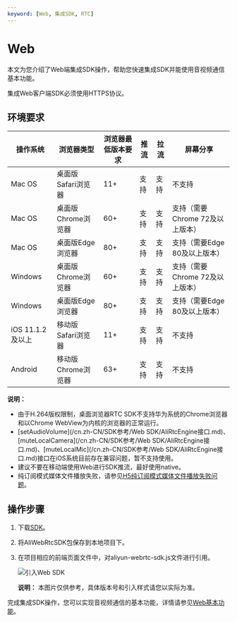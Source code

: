 ```yaml
---
keyword: [Web, 集成SDK, RTC]
---
```


# Web

本文为您介绍了Web端集成SDK操作，帮助您快速集成SDK并能使用音视频通信基本功能。

集成Web客户端SDK必须使用HTTPS协议。

## 环境要求

|操作系统|浏览器类型|浏览器最低版本要求|推流|拉流|屏幕分享|
|----|-----|---------|--|--|----|
|Mac OS|桌面版Safari浏览器|11+|支持|支持|不支持|
|Mac OS|桌面版Chrome浏览器|60+|支持|支持|支持（需要Chrome 72及以上版本）|
|Mac OS|桌面版Edge浏览器|80+|支持|支持|支持（需要Edge 80及以上版本）|
|Windows|桌面版Chrome浏览器|60+|支持|支持|支持（需要Chrome 72及以上版本）|
|Windows|桌面版Edge浏览器|80+|支持|支持|支持（需要Edge 80及以上版本）|
|iOS 11.1.2及以上|移动版Safari浏览器|11+|支持|支持|不支持|
|Android|移动版Chrome浏览器|63+|支持|支持|不支持|

**说明：**

-   由于H.264版权限制，桌面浏览器RTC SDK不支持华为系统的Chrome浏览器和以Chrome WebView为内核的浏览器的正常运行。
-   [setAudioVolume](/cn.zh-CN/SDK参考/Web SDK/AliRtcEngine接口.md)、[muteLocalCamera](/cn.zh-CN/SDK参考/Web SDK/AliRtcEngine接口.md)、[muteLocalMic](/cn.zh-CN/SDK参考/Web SDK/AliRtcEngine接口.md)接口在iOS系统目前存在兼容问题，暂不支持使用。
-   建议不要在移动端使用Web进行SDK推流，最好使用native。
-   纯订阅模式媒体文件播放失败，请参见[H5纯订阅模式媒体文件播放失败问题](/cn.zh-CN/常见问题/H5纯订阅模式媒体文件播放失败问题.md)。

## 操作步骤

1.  下载[SDK](/cn.zh-CN/SDK参考/SDK下载.md)。

2.  将AliWebRtcSDK包保存到本地项目下。

3.  在项目相应的前端页面文件中，对aliyun-webrtc-sdk.js文件进行引用。

    ![引入Web SDK](https://static-aliyun-doc.oss-accelerate.aliyuncs.com/assets/img/zh-CN/8395348951/p52262.png)

    **说明：** 本图片仅供参考，具体版本号和引入样式请您以实际为准。


完成集成SDK操作，您可以实现音视频通信的基本功能，详情请参见[Web基本功能](/cn.zh-CN/快速入门/实现基本功能/Web.md)。

